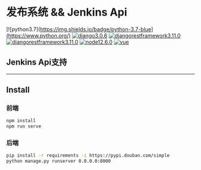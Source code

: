 # 发布系统 && Jenkins Api

[![python3.7](https://img.shields.io/badge/python-3.7-blue](https://www.python.org/)
[![django3.0.6](https://img.shields.io/badge/django-3.0.6-yellow)](https://www.djangoproject.com/)
[![djangorestframework3.11.0](https://img.shields.io/badge/django-3.0.6-yellow)](https://www.djangoproject.com/)
[![djangorestframework3.11.0](https://img.shields.io/badge/djangorestframework-3.11.0-yellowgreen)](https://www.django-rest-framework.org/)
[![node12.6.0](https://img.shields.io/badge/node-v12.6.0-lightgrey)](https://nodejs.org/en/)
[![vue](https://img.shields.io/badge/vue-2.x-red)](https://vuejs.org/)

## Jenkins Api支持

--------------------
## Install
### 前端
```bash
npm install
npm run serve
```

### 后端
```bash
pip install -r requirements -i https://pypi.douban.com/simple
python manage.py runserver 0.0.0.0:8000
```
